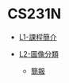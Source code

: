 # CS231N

* [L1-課程簡介](https://yzu-dl-lab.github.io/notes/Course/CS231N-CNN%E8%88%87%E8%A8%88%E7%AE%97%E6%A9%9F%E8%A6%96%E8%A6%BA/L1-%E8%AA%B2%E7%A8%8B%E7%B0%A1%E4%BB%8B)

* [L2-圖像分類](https://yzu-dl-lab.github.io/notes/Course/CS231N-CNN%E8%88%87%E8%A8%88%E7%AE%97%E6%A9%9F%E8%A6%96%E8%A6%BA/L2-%E5%9C%96%E5%83%8F%E5%88%86%E9%A1%9E) 
  * [簡報](https://yzu-dl-lab.github.io/notes/Course/CS231N-CNN%E8%88%87%E8%A8%88%E7%AE%97%E6%A9%9F%E8%A6%96%E8%A6%BA/%E7%B0%A1%E5%A0%B1/L2)
